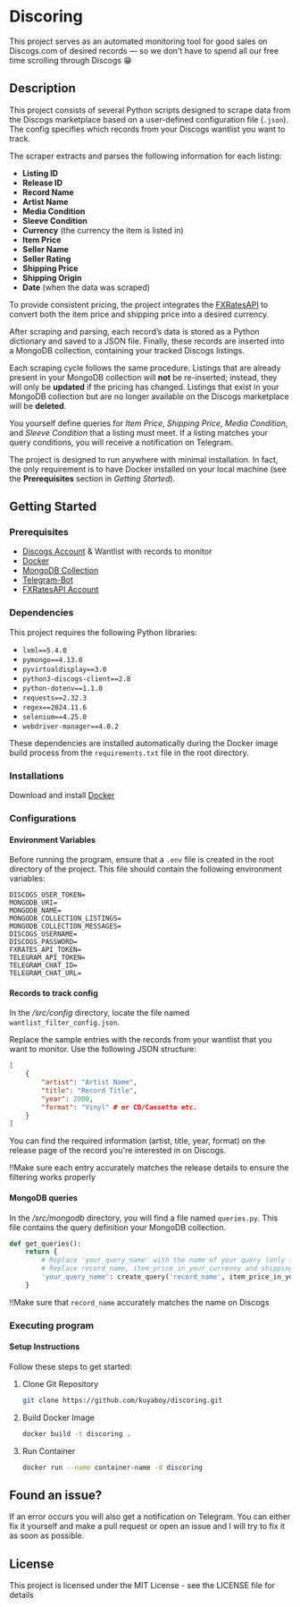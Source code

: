 # Discoring

This project serves as an automated monitoring tool for good sales on Discogs.com of desired records — so we don't have to spend all our free time scrolling through Discogs 😁

## Description

This project consists of several Python scripts designed to scrape data from the Discogs marketplace based on a user-defined configuration file (`.json`). The config specifies which records from your Discogs wantlist you want to track.

The scraper extracts and parses the following information for each listing:

- **Listing ID**
- **Release ID**
- **Record Name**
- **Artist Name**
- **Media Condition**
- **Sleeve Condition**
- **Currency** (the currency the item is listed in)
- **Item Price**
- **Seller Name**
- **Seller Rating**
- **Shipping Price**
- **Shipping Origin**
- **Date** (when the data was scraped)

To provide consistent pricing, the project integrates the [FXRatesAPI](https://fxratesapi.com/) to convert both the item price and shipping price into a desired currency.

After scraping and parsing, each record’s data is stored as a Python dictionary and saved to a JSON file. Finally, these records are inserted into a MongoDB collection, containing your tracked Discogs listings.

Each scraping cycle follows the same procedure. Listings that are already present in your MongoDB collection will **not** be re-inserted; instead, they will only be **updated** if the pricing has changed. Listings that exist in your MongoDB collection but are no longer available on the Discogs marketplace will be **deleted**.

You yourself define queries for *Item Price*, *Shipping Price*, *Media Condition*, and *Sleeve Condition* that a listing must meet. If a listing matches your query conditions, you will receive a notification on Telegram.

The project is designed to run anywhere with minimal installation. In fact, the only requirement is to have Docker installed on your local machine (see the **Prerequisites** section in *Getting Started*).

## Getting Started

### Prerequisites

- [Discogs Account](https://www.discogs.com/) & Wantlist with records to monitor
- [Docker](https://docs.docker.com/get-started/get-docker/)
- [MongoDB Collection](https://www.mongodb.com/)
- [Telegram-Bot](https://core.telegram.org/bots/api)
- [FXRatesAPI Account](https://fxratesapi.com/)

### Dependencies

This project requires the following Python libraries:

- `lxml==5.4.0`
- `pymongo==4.13.0`
- `pyvirtualdisplay==3.0`
- `python3-discogs-client==2.8`
- `python-dotenv==1.1.0`
- `requests==2.32.3`
- `regex==2024.11.6`
- `selenium==4.25.0`
- `webdriver-manager==4.0.2`

These dependencies are installed automatically during the Docker image build process from the `requirements.txt` file in the root directory.

### Installations

Download and install [Docker](https://docs.docker.com/get-started/get-docker/)

### Configurations

#### Environment Variables

Before running the program, ensure that a `.env` file is created in the root directory of the project. This file should contain the following environment variables:

```.env
DISCOGS_USER_TOKEN=
MONGODB_URI=
MONGODB_NAME=
MONGODB_COLLECTION_LISTINGS=
MONGODB_COLLECTION_MESSAGES=
DISCOGS_USERNAME=
DISCOGS_PASSWORD=
FXRATES_API_TOKEN=
TELEGRAM_API_TOKEN=
TELEGRAM_CHAT_ID=
TELEGRAM_CHAT_URL=
```

#### Records to track config

In the */src/config* directory, locate the file named `wantlist_filter_config.json`.

Replace the sample entries with the records from your wantlist that you want to monitor. Use the following JSON structure:

```json
[
    {
        "artist": "Artist Name",
        "title": "Record Title",
        "year": 2000,
        "format": "Vinyl" # or CD/Cassette etc.
    }
]
```

You can find the required information (artist, title, year, format) on the release page of the record you're interested in on Discogs.

‼️Make sure each entry accurately matches the release details to ensure the filtering works properly

#### MongoDB queries

In the */src/mongodb* directory, you will find a file named `queries.py`.
This file contains the query definition your MongoDB collection.

```python
def get_queries():
    return {
        # Replace 'your_query_name' with the name of your query (only for informative purpose)
        # Replace record_name, item_price_in_your_currency and shipping_price_in_your_currency with actual variables or values
        'your_query_name': create_query('record_name', item_price_in_your_currency, shipping_price_in_your_currency)
    }
```

‼️Make sure that `record_name` accurately matches the name on Discogs

### Executing program

#### Setup Instructions

Follow these steps to get started:

1. Clone Git Repository

    ```bash
    git clone https://github.com/kuyaboy/discoring.git
    ```

2. Build Docker Image

    ```bash
    docker build -t discoring .
    ```

3. Run Container

    ```bash
    docker run --name container-name -d discoring
    ```

## Found an issue?

If an error occurs you will also get a notification on Telegram. You can either fix it yourself and make a pull request or open an issue and I will try to fix it as soon as possible.

## License

This project is licensed under the MIT License - see the LICENSE file for details
